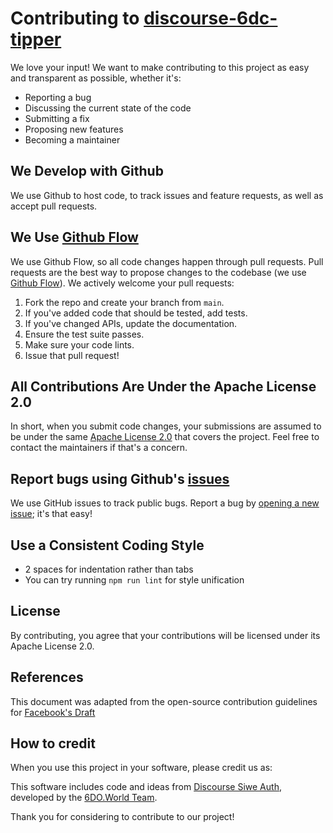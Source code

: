 # Contributing to [discourse-6dc-tipper](https://github.com/6doworld/discourse-6dc-tipper)

 

We love your input! We want to make contributing to this project as easy and transparent as possible, whether it's:

 

- Reporting a bug
- Discussing the current state of the code
- Submitting a fix
- Proposing new features
- Becoming a maintainer

 

## We Develop with Github
We use Github to host code, to track issues and feature requests, as well as accept pull requests.

 

## We Use [Github Flow](https://guides.github.com/introduction/flow/index.html)
We use Github Flow, so all code changes happen through pull requests. Pull requests are the best way to propose changes to the codebase (we use [Github Flow](https://guides.github.com/introduction/flow/index.html)). We actively welcome your pull requests:

 

1. Fork the repo and create your branch from `main`.
2. If you've added code that should be tested, add tests.
3. If you've changed APIs, update the documentation.
4. Ensure the test suite passes.
5. Make sure your code lints.
6. Issue that pull request!

 
## All Contributions Are Under the Apache License 2.0
In short, when you submit code changes, your submissions are assumed to be under the same [Apache License 2.0](https://www.apache.org/licenses/LICENSE-2.0) that covers the project. Feel free to contact the maintainers if that's a concern.
 

## Report bugs using Github's [issues](https://github.com/briandk/transcriptase-atom/issues)
We use GitHub issues to track public bugs. Report a bug by [opening a new issue](https://github.com/6doworld/discourse-6dc-tipper/issues/new); it's that easy!

 

## Use a Consistent Coding Style
* 2 spaces for indentation rather than tabs
* You can try running `npm run lint` for style unification

## License
By contributing, you agree that your contributions will be licensed under its Apache License 2.0.

## References
This document was adapted from the open-source contribution guidelines for [Facebook's Draft](https://github.com/facebook/draft-js)

 

## How to credit
When you use this project in your software, please credit us as:

 

This software includes code and ideas from [Discourse Siwe Auth](https://github.com/spruceid/discourse-siwe-auth), developed by the [6DO.World Team](https://6do.world).

 

Thank you for considering to contribute to our project!
